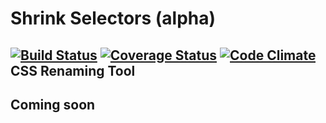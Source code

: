 # Shrink Selectors (alpha)
[![Build Status](https://travis-ci.org/AlfonsoFilho/shrink-selectors.svg?branch=master)](https://travis-ci.org/AlfonsoFilho/shrink-selectors)
[![Coverage Status](https://coveralls.io/repos/AlfonsoFilho/shrink-selectors/badge.svg)](https://coveralls.io/r/AlfonsoFilho/shrink-selectors)
[![Code Climate](https://codeclimate.com/github/AlfonsoFilho/shrink-selectors/badges/gpa.svg)](https://codeclimate.com/github/AlfonsoFilho/shrink-selectors)
CSS Renaming Tool
--
## Coming soon
<!-- (This project still in working progress. It is not ready to use in production.)

## What?
Shrink Selectors is a css renaming tool. It was designed to work on build and serve time.

## Instalation
Local installation
`$ npm install shrink-selectors`
Global instalation - to use as CLI
`$ npm install -g shrink-selectors`

## Usage

### CLI
`$ shrink-selection -css path/to/css`
### Gulp

### Grunt

### Express

### Node

 -->
